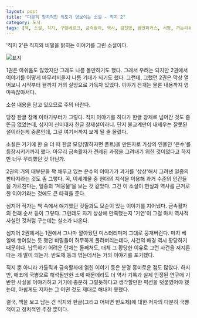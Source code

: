 ```yaml
---
layout: post
title: "다분히 정치적인 의도가 엿보이는 소설 - 직지 2"
category: 도서
tags: [책, 소설, 직지, 구텐베르크, 금속활자, 역사, 김진명, 쌤앤파커스, 서평, 까는리뷰]
---
```


'직지 2'은
직지의 비밀을 밝히는 이야기를 그린 소설이다.

![표지](https://lh3.googleusercontent.com/Qup8gS2m8EXjzTfzXSmj2knTzXz2BEAquYNpTypeCdMJ_zM6NcK0WDngbPRUPAmqbNFzJlfcGBvpmQ=s480)

1권은 아쉬움도 많았지만 그래도 나름 볼만하기도 했다.
그래서 우려는 되지만 2권에서 이야기를 어떻게 마무리지을지 나름 기대가 되기도 했다.
그런데, 그랬던 2권은 막상 열어보니 시작부터 끝까지 거의 실망으로 가득차 있었다.
이야기 전개는 물론 내용까지 영 마뜩잖아서다.



<div class="im im-warning">
소설 내용을 담고 있으므로 주의 바란다.
</div>



당장 한글 창제 이야기부터가 그렇다.
직지 이야기를 하다가 한글 창제로 넘어간 것도 좀 뜬금 없었는데,
심지어 신미대사 한글 창제설이라니.
단지 불교계만이 내세우는 잘못된 설이라는게 중론인데,
그걸 여기서까지 보게 될 줄 몰랐다.

소설은 거기에 한 술 더 떠
한글 모양(말하자면 폰트)을 만든자로
가상의 인물인 '은수'를 등장시키기까지 했다.
아무리 금속활자가 전례된 과정을 그려내기 위한 것이었다고 하지만
너무 무리했던 것 아닌가.

2권의 거의 대부분을 꽉 채우고 있는 은수의 이야기가
과거를 '상상'해서 그려낸 일종의 판타지라는 것도 좀 그렇다.
꼭, 이세계물 중 현대의 지식을 이용해 과거 수준의 인간들을 가르친다는,
일종의 '계몽물'을 보는 것 같았다.
그건 이 소설이 현실과 역사를 근거로 한 이야기라는 것에도 큰 타격을 준다.

심지어 작가는 책 속에서 얘기했던 것들과도
모순이 있는 이야기를 지어냈다.
금속활자의 전래 순서 등이 그렇다.
그런데도 자기 상상에 만족했는지 '기연'이 그걸 마치 역사적 사실인 것처럼 구는데는 실소가 나온다.

심지어 2권에서는 1권에서 그나마 깔아뒀던 미스터리마저 그대로 뭉개버린다.
마치 베일에 쌓여있는 듯 했던 비밀들이 허무하게 풀려버리는데다,
사건의 배경 역시 황당하기 때문이다.
납득하기 어려운 단체는 둘째쳐도,
대체 그 황당한 이유로 그런 사건을 저지른다는 게 말이 되는가.
반도체 등과 엮는데서는 거의 이야기를 포기했다.

직지 뿐 아니라 가톨릭과 금속활자에 얽힌 이야기 등은
분명 흥미로운 점도 많았다.
하지만, 애초에 국뽕으로 해석될만한 소재 때문에라도
더 역사 기록과 실제 인정된 연구에 기반한 사실을 이야기하고
거기에 충분히 그럴듯하다고 생각할만한 픽션을 덧붙였어야 했는데,
아쉽게도 저자는 그 어떤 것도 제대로 해내지 못했다.

결국, 책을 보고 남는 건
직지와 한글(그리고 어쩌면 반도체)에 대한 저자의 다분히 국뽕적이고 정치적인 주장 뿐이다.
